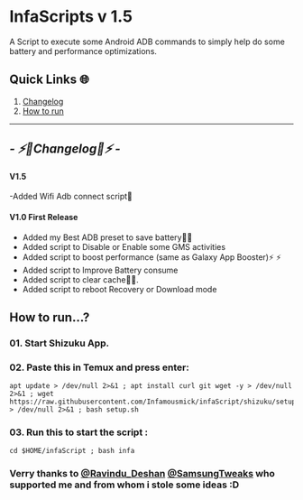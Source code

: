 # InfaScripts v 1.5

A Script to execute some Android ADB commands to simply help do some battery and performance optimizations. <br>


## Quick Links 🌐

01. [Changelog](https://github.com/Infamousmick/infaScript/tree/shizuku#---%EF%B8%8Fchangelog%EF%B8%8F---)
02. [How to run](https://github.com/Infamousmick/infaScript/tree/shizuku#how-to-run)
<hr>

## <i> - ⚡️🔋Changelog🔋⚡️ - </i>

####  V1.5
-Added Wifi Adb connect script📶

####  V1.0 First Release
- Added my Best ADB preset to save battery🔋🔋  
- Added script to Disable or Enable some GMS activities
- Added script to boost performance (same as Galaxy App Booster)⚡️ ⚡️ 
- Added script to Improve Battery consume
- Added script to clear cache🧹✨.
- Added script to reboot Recovery or Download mode

## How to run...?

### 01. Start Shizuku App.

### 02. Paste this in Temux and press enter:

```
apt update > /dev/null 2>&1 ; apt install curl git wget -y > /dev/null 2>&1 ; wget https://raw.githubusercontent.com/Infamousmick/infaScript/shizuku/setup.sh > /dev/null 2>&1 ; bash setup.sh
```
### 03. Run this to start the script :
```
cd $HOME/infaScript ; bash infa
```
### Verry thanks to [@Ravindu_Deshan](https://t.me/Ravindu_Deshan) [@SamsungTweaks](https://t.me/SamsungTweaks) who supported me and from whom i stole some ideas :D
